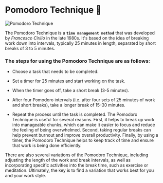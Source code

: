 # Pomodoro Technique :tomato:

![Pomodoro Technique](https://images.prismic.io/sketchplanations/62e61034-b66a-4ede-a5db-a5cbc39d55e7_SP+587+-+The+Pomodoro+technique.jpg?auto=format&ixlib=react-9.0.3&h=1887.557603686636&w=1600&q=75&dpr=1)

The Pomodoro Technique is a **```time management method```** that was developed by _Francesco Cirillo_ in the late 1980s. It's based on the idea of breaking work down into intervals, typically 25 minutes in length, separated by short breaks of 3 to 5 minutes.

### The steps for using the Pomodoro Technique are as follows:

- Choose a task that needs to be completed.

- Set a timer for 25 minutes and start working on the task.

- When the timer goes off, take a short break (3-5 minutes).

- After four Pomodoro intervals (i.e. after four sets of 25 minutes of work and short breaks), take a longer break of 15-30 minutes.

- Repeat the process until the task is completed.
The Pomodoro Technique is useful for several reasons. First, it helps to break up work into manageable chunks, which can make it easier to focus and reduce the feeling of being overwhelmed. Second, taking regular breaks can help prevent burnout and improve overall productivity. Finally, by using a timer, the Pomodoro Technique helps to keep track of time and ensure that work is being done efficiently.

There are also several variations of the Pomodoro Technique, including adjusting the length of the work and break intervals, as well as incorporating specific activities into the break time, such as exercise or meditation. Ultimately, the key is to find a variation that works best for you and your work style.
